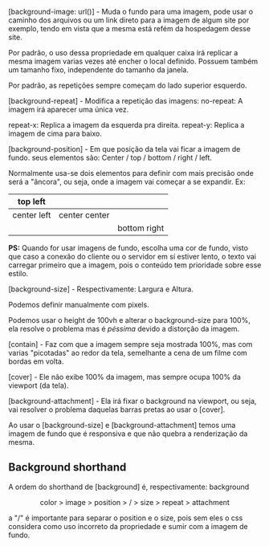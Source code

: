 [background-image: url()] - Muda o fundo para uma imagem, pode usar o caminho dos arquivos ou um link direto para a imagem de algum site por exemplo, tendo em vista que a mesma está refém da hospedagem desse site.

Por padrão, o uso dessa propriedade em qualquer caixa irá replicar a mesma imagem varias vezes até encher o local definido. Possuem também um tamanho fixo, independente do tamanho da janela.

Por padrão, as repetições sempre começam do lado superior esquerdo.


[background-repeat] - Modifica a repetição das imagens:
no-repeat: A imagem irá aparecer uma única vez.

repeat-x: Replica a imagem da esquerda pra direita.
repeat-y: Replica a imagem de cima para baixo.

[background-position] - Em que posição da tela vai ficar a imagem de fundo. seus elementos são:
Center / top / bottom / right / left.

Normalmente usa-se dois elementos para definir com mais precisão onde será a "âncora", ou seja, onde a imagem vai começar a se expandir. Ex:

| top left    |               |              |
| ----------- | ------------- | ------------ |
| center left | center center |              |
|             |               | bottom right |


**PS:** Quando for usar imagens de fundo, escolha uma cor de fundo, visto que caso a conexão do cliente ou o servidor em sí estiver lento, o texto vai carregar primeiro que a imagem, pois o conteúdo tem prioridade sobre esse estilo.


[background-size] - Respectivamente: Largura e Altura.

Podemos definir manualmente com pixels.

Podemos usar o height de 100vh e alterar o background-size para 100%, ela resolve o problema mas é *péssima* devido a distorção da imagem.


[contain] - Faz com que a imagem sempre seja mostrada 100%, mas com varias "picotadas" ao redor da tela, semelhante a cena de um filme com bordas em volta.


[cover] - Ele não exibe 100% da imagem, mas sempre ocupa 100% da viewport (da tela).


[background-attachment] - Ela irá fixar o background na viewport, ou seja, vai resolver o problema daquelas barras pretas ao usar o [cover].


Ao usar o [background-size] e [background-attachment] temos uma imagem de fundo que é responsiva e que não  quebra a renderização da mesma.



## Background shorthand
A ordem do shorthand de [background] é, respectivamente:
background

                color > image > position > / > size > repeat > attachment

a "/" é importante para separar o position e o size, pois sem eles o css considera como uso incorreto da propriedade e sumir com a imagem de fundo.



